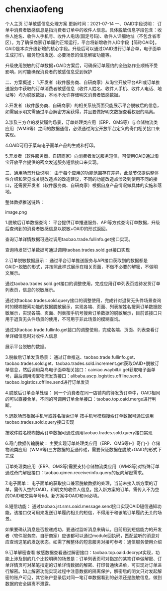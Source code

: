 # chenxiaofeng
个人主页
订单敏感信息处理方案
更新时间：2021-07-14
一、OAID字段说明：
订单中消费者敏感信息是指消费者订单中的收件人信息。具体脱敏信息字段包含：收件人姓名、收件人手机号、收件人电话(固定号码)、收件人详细地址（不包含省市区）。为了确保商家订单履约正常运行，平台将新增收件人ID字段【简称OAID】。OAID是本次升级新增的核心字段。升级后可以通过OAID进行订单合单，电子面单生成打印，服务短信发送、必要场景的信息解密功能等。

升级使用脱敏的订单数据+OAID方案后，可确保订单履约的全链路作业顺畅不受影响，同时能确保消费者的敏感信息受到保护

二、方案概述：
1.开发者（软件服务商、自研商家）从淘宝开放平台API或订单推送服务中获取的订单消费者敏感信息（收件人姓名、收件人手机、收件人电话、地址等）均为脱敏数据，本地不允许存储明文消费者敏感数据。

2.开发者（软件服务商、自研商家）的相关系统页面只能展示平台脱敏后的信息，如需展示明文需通过平台解密方案获得，并且要做好明文数据查看权限的隔离。

3.涉及三方仓的发货履约场景，订单处理类应用（ERP、OMS等）与仓储物流类应用（WMS等）之间的数据通信，必须通过淘宝开放平台定义的奇门相关接口来实现。

4.OAID可用于菜鸟电子面单产品的生成和打印。

5.开发者（软件服务商、自研商家）向消费者发送服务短信，可使用OAID通过淘宝开放平台提供的密文发送服务短信接口来实现。

三、通用场景升级说明：
由于每个应用的功能范围存在差异，此章节仅提供整体性介绍和常见或关键改造点的改造建议，不同的功能改造点涉及到使用不同的接口，还需要开发者（软件服务商、自研商家）根据自身产品情况做具体的实施和落地。

整体数据推送链路：

image.png

1.脱敏后订单数据查询：
平台提供订单推送服务、API等方式查询订单数据，升级后查询到的消费者敏感信息以脱敏+OAID的形式返回。

查询订单详情数据可通过调用taobao.trade.fullinfo.get接口实现。

查询待发货订单数据可通过调用taobao.trades.sold.get接口实现

2.订单脱敏数据展示：
通过平台订单推送服务与API接口获取到的数据都是OAID+脱敏的形式，并按照此样式展示在相关页面，不做不必要的解密，不做明文展示。

通过taobao.trades.sold.get接口的调整使用，完成应用订单列表页或待发货订单列表页，信息的脱敏展示。

通过对taobao.trades.sold.query接口的调整使用，完成针对退货无头件场景查询时的模糊搜索功能的数据脱敏展示，实现各端、页面、列表按姓名搜索订单数据脱敏展示，实现各端、页面、列表按手机号搜索订单数据的脱敏展示，目前该接口只用于退货无头件场景的使用，不可用于非此场景的模糊查询。

通过对taobao.trade.fullinfo.get接口的调整使用，完成各端、页面、列表查看订单详细信息时对收件人信息

展示平台脱敏的数据。

3.脱敏后订单发货场景：
通过订单推送、taobao.trade.fullinfo.get、taobao.trades.sold.get、taobao.trades.sold.increment.get获取OAID+脱敏订单信息，然后调用菜鸟电子面单相关接口：cainiao.waybill.ii.get获取电子面单号，最后调用淘宝物流发货接口：alibaba.ascp.logistics.offline.send、taobao.logistics.offline.send进行订单发货

4.脱敏后订单合单处理：
同一个消费者在同一店铺内的待发货订单中，OAID相同的可以直接合单，不同的可调用订单合单接口：taobao.top.oaid.merge进行判断。

5.退款场景根据手机号或姓名搜索订单
按手机号模糊搜索订单数据可通过调用taobao.trades.sold.query接口实现

按收件姓名模糊搜索订单数据可通过调用taobao.trades.sold.query接口实现

6.奇门数据传输脱敏：
主要实现订单处理类应用（ERP、OMS等)-》奇门-》仓储物流类应用（WMS等)三方数据的互通传递，需要保证数据在脱敏+OAID的形式下完成

订单处理类应用（ERP、OMS等)需要支持仓储物流类应用（WMS等)对特殊订单通过奇门解密接口：taobao.qimen.receiverinfo.query的反向解密需求。

7.电子面单：
电子面单的获取接口兼容脱敏数据的处理，当前未接入新方案的订单，需传入空的OAID，和明文的收件人信息。接入新方案的订单，需传入不为空的OAID和交易单号tid。新方案中OAID和tid必填。

8.短信功能：
通过taobao.jst.sms.oaid.message.send接口实现OAID短信通知功能，该接口仅可用来发送订单履约相关的短信，不得用于和该笔订单履约无关的场景。

如果要确认消息是否投递成功，要通过监听消息来确认。目前用到短信能力的开发者（软件服务商、自研商家）应该都可以通过module回执码，匹配监听的消息对应查询这笔的发送状态。如需了解整体的短息服务对接可参考：通信服务使用介绍

9.订单解密查看
敏感数据查看通过解密接口：taobao.top.oaid.decrypt实现，功能上涉及到的几个比较明确的场景是：订单列表页可对指定的某笔订单做解密、订单详情页可对某笔指定的订单详情数据的解密、打印普通快递单，可实现对订单进行解密。如上解密功能实现过程中注意数据的隔离保护，解密后的明文只对发起解密的账户可见，其它账户登录后对同一笔订单数据看到的必须还是脱敏信息，做到数据的安全隔离不泄露。
